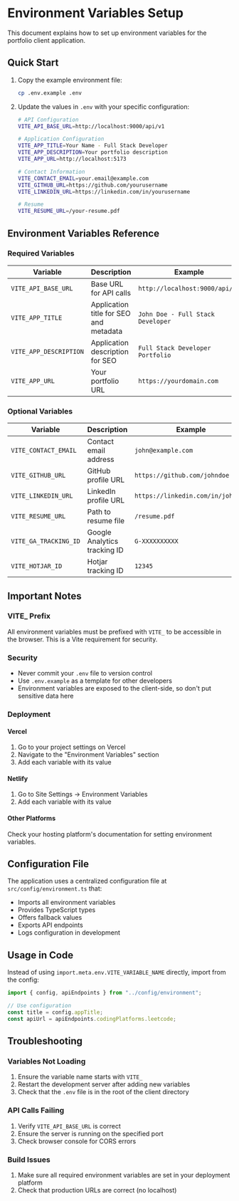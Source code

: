 # Environment Variables Setup

This document explains how to set up environment variables for the portfolio client application.

## Quick Start

1. Copy the example environment file:

   ```bash
   cp .env.example .env
   ```

2. Update the values in `.env` with your specific configuration:

   ```bash
   # API Configuration
   VITE_API_BASE_URL=http://localhost:9000/api/v1

   # Application Configuration
   VITE_APP_TITLE=Your Name - Full Stack Developer
   VITE_APP_DESCRIPTION=Your portfolio description
   VITE_APP_URL=http://localhost:5173

   # Contact Information
   VITE_CONTACT_EMAIL=your.email@example.com
   VITE_GITHUB_URL=https://github.com/yourusername
   VITE_LINKEDIN_URL=https://linkedin.com/in/yourusername

   # Resume
   VITE_RESUME_URL=/your-resume.pdf
   ```

## Environment Variables Reference

### Required Variables

| Variable               | Description                            | Example                           |
| ---------------------- | -------------------------------------- | --------------------------------- |
| `VITE_API_BASE_URL`    | Base URL for API calls                 | `http://localhost:9000/api/v1`    |
| `VITE_APP_TITLE`       | Application title for SEO and metadata | `John Doe - Full Stack Developer` |
| `VITE_APP_DESCRIPTION` | Application description for SEO        | `Full Stack Developer Portfolio`  |
| `VITE_APP_URL`         | Your portfolio URL                     | `https://yourdomain.com`          |

### Optional Variables

| Variable              | Description                  | Example                           |
| --------------------- | ---------------------------- | --------------------------------- |
| `VITE_CONTACT_EMAIL`  | Contact email address        | `john@example.com`                |
| `VITE_GITHUB_URL`     | GitHub profile URL           | `https://github.com/johndoe`      |
| `VITE_LINKEDIN_URL`   | LinkedIn profile URL         | `https://linkedin.com/in/johndoe` |
| `VITE_RESUME_URL`     | Path to resume file          | `/resume.pdf`                     |
| `VITE_GA_TRACKING_ID` | Google Analytics tracking ID | `G-XXXXXXXXXX`                    |
| `VITE_HOTJAR_ID`      | Hotjar tracking ID           | `12345`                           |

## Important Notes

### VITE\_ Prefix

All environment variables must be prefixed with `VITE_` to be accessible in the browser. This is a Vite requirement for security.

### Security

- Never commit your `.env` file to version control
- Use `.env.example` as a template for other developers
- Environment variables are exposed to the client-side, so don't put sensitive data here

### Deployment

#### Vercel

1. Go to your project settings on Vercel
2. Navigate to the "Environment Variables" section
3. Add each variable with its value

#### Netlify

1. Go to Site Settings → Environment Variables
2. Add each variable with its value

#### Other Platforms

Check your hosting platform's documentation for setting environment variables.

## Configuration File

The application uses a centralized configuration file at `src/config/environment.ts` that:

- Imports all environment variables
- Provides TypeScript types
- Offers fallback values
- Exports API endpoints
- Logs configuration in development

## Usage in Code

Instead of using `import.meta.env.VITE_VARIABLE_NAME` directly, import from the config:

```typescript
import { config, apiEndpoints } from "../config/environment";

// Use configuration
const title = config.appTitle;
const apiUrl = apiEndpoints.codingPlatforms.leetcode;
```

## Troubleshooting

### Variables Not Loading

1. Ensure the variable name starts with `VITE_`
2. Restart the development server after adding new variables
3. Check that the `.env` file is in the root of the client directory

### API Calls Failing

1. Verify `VITE_API_BASE_URL` is correct
2. Ensure the server is running on the specified port
3. Check browser console for CORS errors

### Build Issues

1. Make sure all required environment variables are set in your deployment platform
2. Check that production URLs are correct (no localhost)
